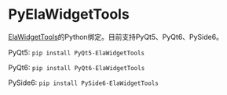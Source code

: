 # PyElaWidgetTools

[ElaWidgetTools](https://github.com/Liniyous/ElaWidgetTools)的Python绑定。目前支持PyQt5、PyQt6、PySide6。

PyQt5: `pip install PyQt5-ElaWidgetTools`

PyQt6: `pip install PyQt6-ElaWidgetTools`

PySide6: `pip install PySide6-ElaWidgetTools`